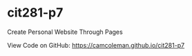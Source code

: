 # cit281-p7

Create Personal Website Through Pages

View Code on GitHub: https://camcoleman.github.io/cit281-p7

